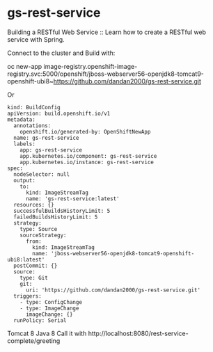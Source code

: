 # gs-rest-service
Building a RESTful Web Service :: Learn how to create a RESTful web service with Spring.

Connect to the cluster and Build with: 

oc new-app image-registry.openshift-image-registry.svc:5000/openshift/jboss-webserver56-openjdk8-tomcat9-openshift-ubi8~https://github.com/dandan2000/gs-rest-service.git

Or

    
    kind: BuildConfig
    apiVersion: build.openshift.io/v1
    metadata:
      annotations:
        openshift.io/generated-by: OpenShiftNewApp
      name: gs-rest-service
      labels:
        app: gs-rest-service
        app.kubernetes.io/component: gs-rest-service
        app.kubernetes.io/instance: gs-rest-service
    spec:
      nodeSelector: null
      output:
        to:
          kind: ImageStreamTag
          name: 'gs-rest-service:latest'
      resources: {}
      successfulBuildsHistoryLimit: 5
      failedBuildsHistoryLimit: 5
      strategy:
        type: Source
        sourceStrategy:
          from:
            kind: ImageStreamTag
            name: 'jboss-webserver56-openjdk8-tomcat9-openshift-ubi8:latest'
      postCommit: {}
      source:
        type: Git
        git:
          uri: 'https://github.com/dandan2000/gs-rest-service.git'
      triggers:
        - type: ConfigChange
        - type: ImageChange
          imageChange: {}
      runPolicy: Serial

Tomcat 8 Java 8
Call it with
http://localhost:8080/rest-service-complete/greeting
